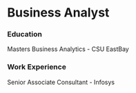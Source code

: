 # Business Analyst

### Education
Masters Business Analytics - CSU EastBay


### Work Experience
Senior Associate Consultant - Infosys
